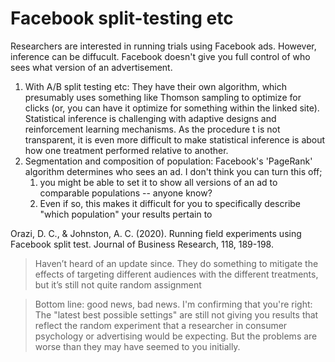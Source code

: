 # Facebook split-testing etc

Researchers are interested in running trials using Facebook ads. However, inference can be diffucult.  Facebook doesn't give you full control of who sees what version of an advertisement. 

1. With A/B split testing etc: They have their own algorithm, which presumably uses something like Thomson sampling to optimize for clicks \(or, you can have it optimize for something within the linked site\). Statistical inference is challenging with adaptive designs and reinforcement learning mechanisms. As the procedure  t is not transparent, it is even more difficult to make statistical inference is about how one treatment performed relative to another.
2. Segmentation and composition of population: Facebook's 'PageRank' algorithm determines who sees an ad. I don't think you can turn this off;
   1. you might be able to set it to show all versions of an ad to comparable populations -- anyone know?
   2. Even if so, this makes it difficult for you to specifically describe "which population" your results pertain to



Orazi, D. C., & Johnston, A. C. \(2020\). Running field experiments using Facebook split test. Journal of Business Research, 118, 189-198.

> Haven’t heard of an update since. They do something to mitigate the effects of targeting different audiences with the different treatments, but it’s still not quite random assignment



> Bottom line: good news, bad news. I'm confirming that you're right: The "latest best possible settings" are still not giving you results that reflect the random experiment that a researcher in consumer psychology or advertising would be expecting.  But the problems are worse than they may have seemed to you initially.

